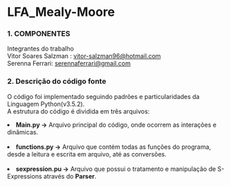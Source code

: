 # LFA_Mealy-Moore


### 1. COMPONENTES<br>        
Integrantes do trabalho<br>
Vitor Soares Salzman : vitor-salzman96@hotmail.com<br>
Serenna Ferrari: serennaferrari@gmail.com<br>

### 2. Descrição do código fonte<br>
O código foi implementado seguindo padrões e particularidades da Linguagem Python(v3.5.2).<br>
A estrutura do código é dividida em três arquivos:<br>
<li><b>     Main.py -></b> Arquivo principal do código, onde ocorrem as interações e dinâmicas.</li><br>
<li><b>     functions.py -></b> Arquivo que contém todas as funções do programa, desde a leitura e escrita em arquivo, até as conversões.</li><br>
<li><b>     sexpression.pu -></b> Arquivo que possui o tratamento e manipulação de S-Expressions através do <b>Parser</b>.</li>
